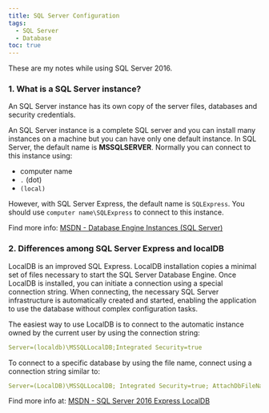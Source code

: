 ```yaml
---
title: SQL Server Configuration
tags: 
  - SQL Server
  - Database
toc: true
---
```


These are my notes while using SQL Server 2016.

### 1. What is a SQL Server instance?

An SQL Server instance has its own copy of the server files, databases and security credentials.

An SQL Server instance is a complete SQL server and you can install many instances on a machine but you can have only one default instance. In SQL Server, the default name is **MSSQLSERVER**. Normally you can connect to this instance using:

* computer name
* `.` (dot)
* `(local)`

However, with SQL Server Express, the default name is `SQLExpress`. You should use `computer name\SQLExpress` to connect to this instance.

Find more info: [MSDN - Database Engine Instances (SQL Server)](https://msdn.microsoft.com/en-us/library/hh231298.aspx?f=255&MSPPError=-2147217396)

### 2. Differences among SQL Server Express and localDB

LocalDB is an improved SQL Express. LocalDB installation copies a minimal set of files necessary to start the SQL Server Database Engine. Once LocalDB is installed, you can initiate a connection using a special connection string. When connecting, the necessary SQL Server infrastructure is automatically created and started, enabling the application to use the database without complex configuration tasks.

The easiest way to use LocalDB is to connect to the automatic instance owned by the current user by using the connection string:

```yaml
Server=(localdb)\MSSQLLocalDB;Integrated Security=true
```

To connect to a specific database by using the file name, connect using a connection string similar to: 

```yaml
Server=(LocalDB)\MSSQLLocalDB; Integrated Security=true; AttachDbFileName=D:\Data\MyDB1.mdf
```

Find more info at: [MSDN - SQL Server 2016 Express LocalDB](https://msdn.microsoft.com/en-us/library/hh510202.aspx) 